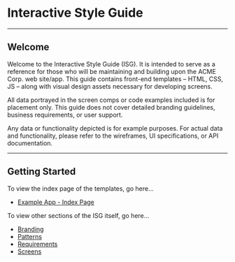 # Interactive Style Guide

---

## Welcome

Welcome to the Interactive Style Guide (ISG). It is intended to serve as a reference for those who will be maintaining and building upon the ACME Corp. web site/app. This guide contains front-end templates &ndash; HTML, CSS, JS &ndash; along with visual design assets necessary for developing screens.

All data portrayed in the screen comps or code examples included is for placement only. This guide does not cover detailed branding guidelines, business requirements, or user support.

Any data or functionality depicted is for example purposes. For actual data and functionality, please refer to the wireframes, UI specifications, or API documentation.

---

## Getting Started

To view the index page of the templates, go here&hellip;

* [Example App - Index Page](../../)

To view other sections of the ISG itself, go here&hellip;

* [Branding](../branding/)
* [Patterns](../patterns/)
* [Requirements](../requirements/)
* [Screens](../screens/)